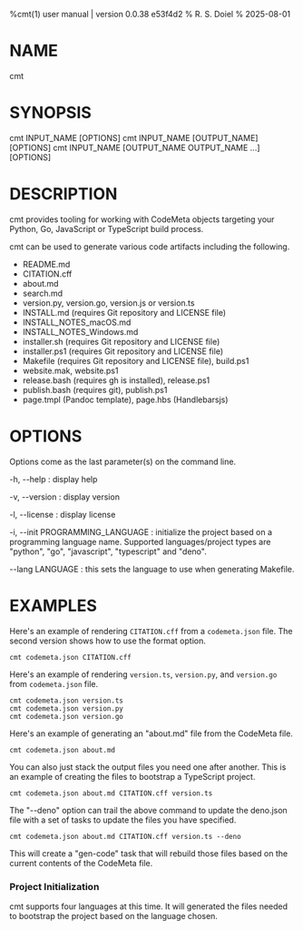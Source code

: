 %cmt(1) user manual | version 0.0.38 e53f4d2
% R. S. Doiel
% 2025-08-01

# NAME

cmt

# SYNOPSIS

cmt INPUT_NAME [OPTIONS]
cmt INPUT_NAME [OUTPUT_NAME] [OPTIONS]
cmt INPUT_NAME [OUTPUT_NAME OUTPUT_NAME ...] [OPTIONS]

# DESCRIPTION

cmt provides tooling for working with CodeMeta objects
targeting your Python, Go, JavaScript or TypeScript build process.

cmt can be used to generate various code artifacts including the following.

- README.md
- CITATION.cff
- about.md
- search.md
- version.py, version.go, version.js or version.ts
- INSTALL.md (requires Git repository and LICENSE file)
- INSTALL_NOTES_macOS.md
- INSTALL_NOTES_Windows.md
- installer.sh (requires Git repository and LICENSE file)
- installer.ps1 (requires Git repository and LICENSE file)
- Makefile (requires Git repository and LICENSE file), build.ps1
- website.mak, website.ps1
- release.bash (requires gh is installed), release.ps1
- publish.bash (requires git), publish.ps1
- page.tmpl (Pandoc template), page.hbs (Handlebarsjs)

# OPTIONS

Options come as the last parameter(s) on the command line.

-h, --help
: display help

-v, --version
: display version

-l, --license
: display license

-i, --init PROGRAMMING_LANGUAGE
: initialize the project based on a programming language name.
Supported languages/project types are "python", "go", "javascript",
"typescript" and "deno".

--lang LANGUAGE
: this sets the language to use when generating Makefile.

# EXAMPLES

Here's an example of rendering `CITATION.cff` from a `codemeta.json` file. The second version
shows how to use the format option.

~~~
cmt codemeta.json CITATION.cff
~~~

Here's an example of rendering `version.ts`, `version.py`, and `version.go` from `codemeta.json` file.

~~~
cmt codemeta.json version.ts
cmt codemeta.json version.py
cmt codemeta.json version.go
~~~

Here's an example of generating an "about.md" file from the CodeMeta file.

~~~
cmt codemeta.json about.md
~~~

You can also just stack the output files you need one after another.
This is an example of creating the files to bootstrap a TypeScript project.

~~~
cmt codemeta.json about.md CITATION.cff version.ts
~~~

The "--deno" option can trail the above command to update the deno.json file
with a set of tasks to update the files you have specified.

~~~
cmt codemeta.json about.md CITATION.cff version.ts --deno
~~~

This will create a "gen-code" task that will rebuild those files based on
the current contents of the CodeMeta file.

### Project Initialization

cmt supports four languages at this time. It will generated the
files needed to bootstrap the project based on the language chosen.


